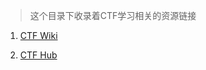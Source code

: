 > 这个目录下收录着CTF学习相关的资源链接

1. [CTF Wiki](https://ctf-wiki.github.io/ctf-wiki/)

2. [CTF Hub](https://www.ctfhub.com/)